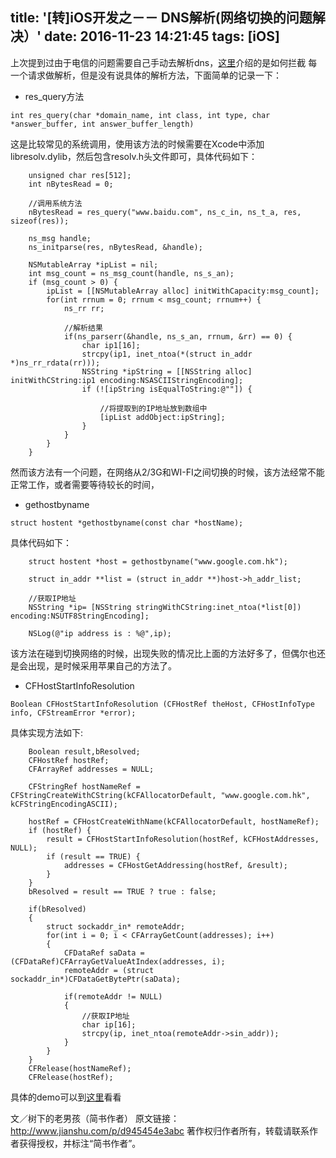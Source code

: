 title: '[转]iOS开发之－－ DNS解析(网络切换的问题解决）'
date: 2016-11-23 14:21:45
tags: [iOS]
---

上次提到过由于电信的问题需要自己手动去解析dns，[这里](http://www.jianshu.com/p/7c89b8c5482a)介绍的是如何拦截
每一个请求做解析，但是没有说具体的解析方法，下面简单的记录一下：

<!-- more -->

- res_query方法

```
int res_query(char *domain_name, int class, int type, char *answer_buffer, int answer_buffer_length)
```

这是比较常见的系统调用，使用该方法的时候需要在Xcode中添加libresolv.dylib，然后包含resolv.h头文件即可，具体代码如下：

```
    unsigned char res[512];
    int nBytesRead = 0;

    //调用系统方法
    nBytesRead = res_query("www.baidu.com", ns_c_in, ns_t_a, res, sizeof(res));

    ns_msg handle;
    ns_initparse(res, nBytesRead, &handle);

    NSMutableArray *ipList = nil;
    int msg_count = ns_msg_count(handle, ns_s_an);
    if (msg_count > 0) {
        ipList = [[NSMutableArray alloc] initWithCapacity:msg_count];
        for(int rrnum = 0; rrnum < msg_count; rrnum++) {
            ns_rr rr;

            //解析结果
            if(ns_parserr(&handle, ns_s_an, rrnum, &rr) == 0) {
                char ip1[16];
                strcpy(ip1, inet_ntoa(*(struct in_addr *)ns_rr_rdata(rr)));
                NSString *ipString = [[NSString alloc] initWithCString:ip1 encoding:NSASCIIStringEncoding];
                if (![ipString isEqualToString:@""]) {

                    //将提取到的IP地址放到数组中
                    [ipList addObject:ipString];
                }
            }
        }
    }
```

然而该方法有一个问题，在网络从2/3G和WI-FI之间切换的时候，该方法经常不能正常工作，或者需要等待较长的时间，

- gethostbyname

```
struct hostent *gethostbyname(const char *hostName);
```

 具体代码如下：

```
    struct hostent *host = gethostbyname("www.google.com.hk");

    struct in_addr **list = (struct in_addr **)host->h_addr_list;

    //获取IP地址
    NSString *ip= [NSString stringWithCString:inet_ntoa(*list[0]) encoding:NSUTF8StringEncoding];

    NSLog(@"ip address is : %@",ip);
```

该方法在碰到切换网络的时候，出现失败的情况比上面的方法好多了，但偶尔也还是会出现，是时候采用苹果自己的方法了。

- CFHostStartInfoResolution

```
Boolean CFHostStartInfoResolution (CFHostRef theHost, CFHostInfoType info, CFStreamError *error);
```

具体实现方法如下:

```
    Boolean result,bResolved;
    CFHostRef hostRef;
    CFArrayRef addresses = NULL;

    CFStringRef hostNameRef = CFStringCreateWithCString(kCFAllocatorDefault, "www.google.com.hk", kCFStringEncodingASCII);

    hostRef = CFHostCreateWithName(kCFAllocatorDefault, hostNameRef);
    if (hostRef) {
        result = CFHostStartInfoResolution(hostRef, kCFHostAddresses, NULL);
        if (result == TRUE) {
            addresses = CFHostGetAddressing(hostRef, &result);
        }
    }
    bResolved = result == TRUE ? true : false;

    if(bResolved)
    {
        struct sockaddr_in* remoteAddr;
        for(int i = 0; i < CFArrayGetCount(addresses); i++)
        {
            CFDataRef saData = (CFDataRef)CFArrayGetValueAtIndex(addresses, i);
            remoteAddr = (struct sockaddr_in*)CFDataGetBytePtr(saData);

            if(remoteAddr != NULL)
            {
                //获取IP地址
                char ip[16];
                strcpy(ip, inet_ntoa(remoteAddr->sin_addr));
            }
        }
    }
    CFRelease(hostNameRef);
    CFRelease(hostRef);
```

具体的demo可以到[这里](https://github.com/FreeMind-LJ/DNSTest)看看

文／树下的老男孩（简书作者）
原文链接：http://www.jianshu.com/p/d945454e3abc
著作权归作者所有，转载请联系作者获得授权，并标注“简书作者”。